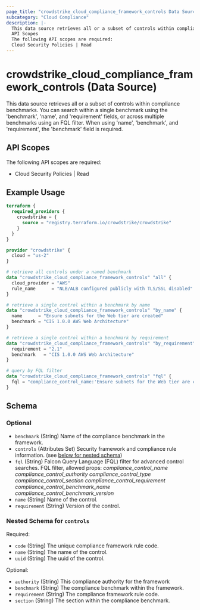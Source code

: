 ```yaml
---
page_title: "crowdstrike_cloud_compliance_framework_controls Data Source - crowdstrike"
subcategory: "Cloud Compliance"
description: |-
  This data source retrieves all or a subset of controls within compliance benchmarks. You can search within a single benchmark using the 'benchmark', 'name', and 'requirement' fields, or across multiple benchmarks using an FQL filter. When using 'name', 'benchmark', and 'requirement', the 'benchmark' field is required.
  API Scopes
  The following API scopes are required:
  Cloud Security Policies | Read
---
```


# crowdstrike_cloud_compliance_framework_controls (Data Source)

This data source retrieves all or a subset of controls within compliance benchmarks. You can search within a single benchmark using the 'benchmark', 'name', and 'requirement' fields, or across multiple benchmarks using an FQL filter. When using 'name', 'benchmark', and 'requirement', the 'benchmark' field is required.

## API Scopes

The following API scopes are required:

- Cloud Security Policies | Read


## Example Usage

```terraform
terraform {
  required_providers {
    crowdstrike = {
      source = "registry.terraform.io/crowdstrike/crowdstrike"
    }
  }
}

provider "crowdstrike" {
  cloud = "us-2"
}

# retrieve all controls under a named benchmark
data "crowdstrike_cloud_compliance_framework_controls" "all" {
  cloud_provider = "AWS"
  rule_name      = "NLB/ALB configured publicly with TLS/SSL disabled"
}

# retrieve a single control within a benchmark by name
data "crowdstrike_cloud_compliance_framework_controls" "by_name" {
  name      = "Ensure subnets for the Web tier are created"
  benchmark = "CIS 1.0.0 AWS Web Architecture"
}

# retrieve a single control within a benchmark by requirement
data "crowdstrike_cloud_compliance_framework_controls" "by_requirement" {
  requirement = "2.1"
  benchmark   = "CIS 1.0.0 AWS Web Architecture"
}

# query by FQL filter
data "crowdstrike_cloud_compliance_framework_controls" "fql" {
  fql = "compliance_control_name:'Ensure subnets for the Web tier are created'"
}
```

<!-- schema generated by tfplugindocs -->
## Schema

### Optional

- `benchmark` (String) Name of the compliance benchmark in the framework.
- `controls` (Attributes Set) Security framework and compliance rule information. (see [below for nested schema](#nestedatt--controls))
- `fql` (String) Falcon Query Language (FQL) filter for advanced control searches. FQL filter, allowed props: *compliance_control_name* *compliance_control_authority* *compliance_control_type* *compliance_control_section* *compliance_control_requirement* *compliance_control_benchmark_name* *compliance_control_benchmark_version*
- `name` (String) Name of the control.
- `requirement` (String) Version of the control.

<a id="nestedatt--controls"></a>
### Nested Schema for `controls`

Required:

- `code` (String) The unique compliance framework rule code.
- `name` (String) The name of the control.
- `uuid` (String) The uuid of the control.

Optional:

- `authority` (String) This compliance authority for the framework
- `benchmark` (String) The compliance benchmark within the framework.
- `requirement` (String) The compliance framework rule code.
- `section` (String) The section within the compliance benchmark.
